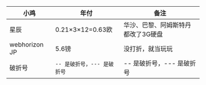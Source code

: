 | 小鸡|年付 |备注 |
|----------------|--------------------------------| ------------------------------|
|星辰|0.21×3×12=0.63欧 |华沙、巴黎、阿姆斯特丹都改了3G硬盘 |
|webhorizon JP|5.6镑 |没打折，就当玩玩 |
|破折号 |`-- 是破折号，--- 是破折号`|-- 是破折号，--- 是破折号|
<!--stackedit_data:
eyJoaXN0b3J5IjpbMTgyNzUyNjk3NV19
-->